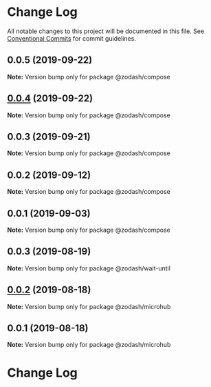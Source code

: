 # Change Log

All notable changes to this project will be documented in this file.
See [Conventional Commits](https://conventionalcommits.org) for commit guidelines.

## 0.0.5 (2019-09-22)

**Note:** Version bump only for package @zodash/compose





## [0.0.4](https://github.com/zcorky/zodash/compare/@zodash/compose@0.0.3...@zodash/compose@0.0.4) (2019-09-22)

**Note:** Version bump only for package @zodash/compose





## 0.0.3 (2019-09-21)

**Note:** Version bump only for package @zodash/compose





## 0.0.2 (2019-09-12)

**Note:** Version bump only for package @zodash/compose





## 0.0.1 (2019-09-03)

**Note:** Version bump only for package @zodash/compose





## 0.0.3 (2019-08-19)

**Note:** Version bump only for package @zodash/wait-until





## [0.0.2](https://github.com/zcorky/zodash/compare/@zodash/microhub@0.0.1...@zodash/microhub@0.0.2) (2019-08-18)

**Note:** Version bump only for package @zodash/microhub





## 0.0.1 (2019-08-18)

**Note:** Version bump only for package @zodash/microhub





# Change Log
